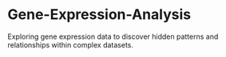 # Gene-Expression-Analysis
Exploring gene expression data to discover hidden patterns and relationships within complex datasets.
